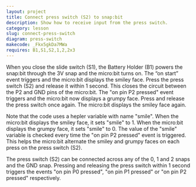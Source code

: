 ```yaml
---
layout: project
title: Connect press switch (S2) to snap:bit
description: Show how to receive input from the press switch.
category: lesson
slug: connect-press-switch
diagram: press-switch
makecode: _Fkx5gkDa7MWa
requires: B1,S1,S2,1,2,2x3
---
```


When you close the slide switch (S1), the Battery Holder (B1) powers the snap:bit through the 3V snap and the micro:bit turns on. The “on start” event triggers and the micro:bit displays the smiley face. Press the press switch (S2) and release it within 1 second. This closes the circuit between the P2 and GND pins of the micro:bit. The "on pin P2 pressed" event triggers and the micro:bit now displays a grumpy face. Press and release the press switch once again. The micro:bit displays the smiley face again.

Note that the code uses a hepler variable with name "smile". When the micro:bit displays the smiley face, it sets "smile" to 1. When the micro:bit displays the grumpy face, it sets "smile" to 0. The value of the "smile" variable is checked every time the "on pin P2 pressed" event is triggered. This helps the micro:bit alternate the smiley and grumpy faces on each press on the press switch (S2).

The press switch (S2) can be connected across any of the 0, 1 and 2 snaps and the GND snap. Pressing and releasing the press switch within 1 second triggers the events "on pin P0 pressed", "on pin P1 pressed" or "on pin P2 pressed" respectively.